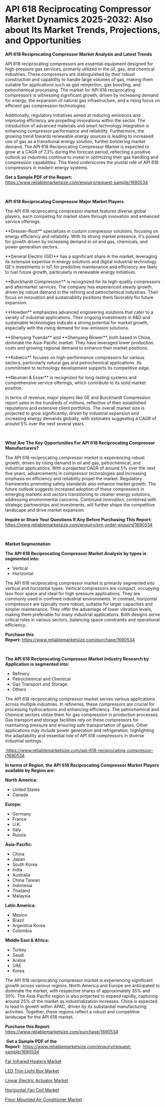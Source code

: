 <p><h1>API 618 Reciprocating Compressor Market Dynamics 2025-2032: Also about Its Market Trends, Projections, and Opportunities</h1></p><p><strong>API 618 Reciprocating Compressor Market Analysis and Latest Trends</strong></p>
<p><p>API 618 reciprocating compressors are essential equipment designed for high-pressure gas services, primarily utilized in the oil, gas, and chemical industries. These compressors are distinguished by their robust construction and capability to handle large volumes of gas, making them suitable for applications such as gas reinjection, gas boosting, and petrochemical processing. The market for API 618 reciprocating compressors is witnessing significant growth, driven by increasing demand for energy, the expansion of natural gas infrastructure, and a rising focus on efficient gas compression technologies.</p><p>Additionally, regulatory initiatives aimed at reducing emissions and improving efficiency are propelling innovations within the sector. The introduction of advanced materials and smart technology integration is enhancing compressor performance and reliability. Furthermore, the growing trend towards renewable energy sources is leading to increased use of gas as a transitional energy solution, further bolstering market demand. The API 618 Reciprocating Compressor Market is expected to grow at a CAGR of 7.3% during the forecast period, reflecting a positive outlook as industries continue to invest in optimizing their gas handling and compression capabilities. This trend underscores the pivotal role of API 618 compressors in modern energy systems.</p></p>
<p><strong>Get a Sample PDF of the Report:&nbsp;</strong> <a href="https://www.reliablemarketsize.com/enquiry/request-sample/1690534?utm_campaign=1845&utm_medium=2&utm_source=Github&utm_content=ia&utm_term=08042025&utm_id=api-618-reciprocating-compressor">https://www.reliablemarketsize.com/enquiry/request-sample/1690534</a></p>
<p>&nbsp;</p>
<p><strong>API 618 Reciprocating Compressor Major Market Players</strong></p>
<p><p>The API 618 reciprocating compressor market features diverse global players, each competing for market share through innovation and enhanced service offerings.</p><p>**Dresser-Root** specializes in custom compressor solutions, focusing on energy efficiency and reliability. With its strong market presence, it's poised for growth driven by increasing demand in oil and gas, chemicals, and power generation sectors.</p><p>**General Electric (GE)** has a significant share in the market, leveraging its extensive expertise in energy solutions and digital industrial technology. GE's investments in IoT for predictive maintenance and efficiency are likely to fuel future growth, particularly in renewable energy initiatives.</p><p>**Burckhardt Compression** is recognized for its high-quality compressors and aftermarket services. The company has experienced steady growth, driven by robust demand in the refining and petrochemical industries. Their focus on innovation and sustainability positions them favorably for future expansion.</p><p>**Howden** emphasizes advanced engineering solutions that cater to a variety of industrial applications. Their ongoing investments in R&D and sustainable technologies indicate a strong potential for market growth, especially with the rising demand for low-emission solutions.</p><p>**Shenyang Yuanda** and **Shenyang Blower**, both based in China, dominate the Asia-Pacific market. They have leveraged lower production costs and growing regional demand to enhance their market positions.</p><p>**Kobelco** focuses on high-performance compressors for various sectors, particularly natural gas and petrochemical applications. Its commitment to technology development supports its competitive edge.</p><p>**Neuman & Esser** is recognized for long-lasting systems and comprehensive service offerings, which contribute to its solid market position.</p><p>In terms of revenue, major players like GE and Burckhardt Compression report sales in the hundreds of millions, reflective of their established reputations and extensive client portfolios. The overall market size is projected to grow significantly, driven by industrial expansion and increasing energy demands globally, with estimates suggesting a CAGR of around 5% over the next several years.</p></p>
<p>&nbsp;</p>
<p><strong>What Are The Key Opportunities For API 618 Reciprocating Compressor Manufacturers?</strong></p>
<p><p>The API 618 reciprocating compressor market is experiencing robust growth, driven by rising demand in oil and gas, petrochemical, and industrial applications. With a projected CAGR of around 5% over the next five years, advancements in compressor technologies and increasing emphasis on efficiency and reliability propel the market. Regulatory frameworks promoting safety standards also enhance market growth. The future outlook suggests increased adoption of these compressors in emerging markets and sectors transitioning to cleaner energy solutions, addressing environmental concerns. Continued innovation, combined with strategic partnerships and investments, will further shape the competitive landscape and drive market expansion.</p></p>
<p><strong>Inquire or Share Your Questions If Any Before Purchasing This Report:</strong> <a href="https://www.reliablemarketsize.com/enquiry/pre-order-enquiry/1690534?utm_campaign=1845&utm_medium=2&utm_source=Github&utm_content=ia&utm_term=08042025&utm_id=api-618-reciprocating-compressor">https://www.reliablemarketsize.com/enquiry/pre-order-enquiry/1690534</a></p>
<p>&nbsp;</p>
<p><strong>Market Segmentation</strong></p>
<p><strong>The API 618 Reciprocating Compressor Market Analysis by types is segmented into:</strong></p>
<p><ul><li>Vertical</li><li>Horizontal</li></ul></p>
<p><p>The API 618 reciprocating compressor market is primarily segmented into vertical and horizontal types. Vertical compressors are compact, occupying less floor space and ideal for high-pressure applications. They are commonly used in confined industrial environments. In contrast, horizontal compressors are typically more robust, suitable for larger capacities and simpler maintenance. They offer the advantage of lower vibration levels, making them preferable for many industrial applications. Both designs serve critical roles in various sectors, balancing space constraints and operational efficiency.</p></p>
<p><strong>Purchase this Report:&nbsp;</strong><a href="https://www.reliablemarketsize.com/purchase/1690534?utm_campaign=1845&utm_medium=2&utm_source=Github&utm_content=ia&utm_term=08042025&utm_id=api-618-reciprocating-compressor">https://www.reliablemarketsize.com/purchase/1690534</a></p>
<p>&nbsp;</p>
<p><strong>The API 618 Reciprocating Compressor Market Industry Research by Application is segmented into:</strong></p>
<p><ul><li>Refinery</li><li>Petrochemical and Chemical</li><li>Gas Transport and Storage</li><li>Others</li></ul></p>
<p><p>The API 618 reciprocating compressor market serves various applications across multiple industries. In refineries, these compressors are crucial for processing hydrocarbons and enhancing efficiency. The petrochemical and chemical sectors utilize them for gas compression in production processes. Gas transport and storage facilities rely on these compressors for maintaining pressure and ensuring safe transportation of gases. Other applications may include power generation and refrigeration, highlighting the adaptability and essential role of API 618 compressors in diverse industrial settings.</p></p>
<p><a href="https://www.reliablemarketsize.com/api-618-reciprocating-compressor-r1690534?utm_campaign=1845&utm_medium=2&utm_source=Github&utm_content=ia&utm_term=08042025&utm_id=api-618-reciprocating-compressor">&nbsp;https://www.reliablemarketsize.com/api-618-reciprocating-compressor-r1690534</a></p>
<p><strong>In terms of Region, the API 618 Reciprocating Compressor Market Players available by Region are:</strong></p>
<p>
    <p> <strong> North America: </strong>
        <ul>
            <li>United States</li>
            <li>Canada</li>
        </ul>
        </p> 
    <p> <strong> Europe: </strong>
        <ul>
            <li>Germany</li>
            <li>France</li>
            <li>U.K.</li>
            <li>Italy</li>
            <li>Russia</li>
        </ul>
        </p> 
    <p> <strong> Asia-Pacific: </strong>
        <ul>
            <li>China</li>
            <li>Japan</li>
            <li>South Korea</li>
            <li>India</li>
            <li>Australia</li>
            <li>China Taiwan</li>
            <li>Indonesia</li>
            <li>Thailand</li>
            <li>Malaysia</li>
        </ul>
        </p> 
    <p> <strong> Latin America: </strong>
        <ul>
            <li>Mexico</li>
            <li>Brazil</li>
            <li>Argentina Korea</li>
            <li>Colombia</li>
        </ul>
        </p> 
    <p> <strong> Middle East & Africa: </strong>
        <ul>
            <li>Turkey</li>
            <li>Saudi</li>
            <li>Arabia</li>
            <li>UAE</li>
            <li>Korea</li>
        </ul>
    </p>
    </p>
<p><p>The API 618 reciprocating compressor market is experiencing significant growth across various regions. North America and Europe are anticipated to dominate the market, with respective shares of approximately 35% and 30%. The Asia-Pacific region is also projected to expand rapidly, capturing around 25% of the market as industrialization increases. China is expected to lead in growth within APAC, driven by its substantial manufacturing activities. Together, these regions reflect a robust and competitive landscape for the API 618 market.</p></p>
<p><strong>Purchase this Report: </strong><a href="https://www.reliablemarketsize.com/purchase/1690534?utm_campaign=1845&utm_medium=2&utm_source=Github&utm_content=ia&utm_term=08042025&utm_id=api-618-reciprocating-compressor">https://www.reliablemarketsize.com/purchase/1690534</a></p>
<p>&nbsp;<strong>Get a Sample PDF of the Report:&nbsp;&nbsp;</strong><a href="https://www.reliablemarketsize.com/enquiry/request-sample/1690534?utm_campaign=1845&utm_medium=2&utm_source=Github&utm_content=ia&utm_term=08042025&utm_id=api-618-reciprocating-compressor">https://www.reliablemarketsize.com/enquiry/request-sample/1690534</a></p>
<p><strong></strong></p>
<p><p><a href="https://github.com/naanaafranxu/Market-Research-Report-List-1/blob/main/far-infrared-heaters-market.md?utm_campaign=1845&utm_medium=2&utm_source=Github&utm_content=ia&utm_term=08042025&utm_id=api-618-reciprocating-compressor">Far Infrared Heaters Market</a></p><p><a href="https://github.com/dagnewopus/Market-Research-Report-List-1/blob/main/led-thin-light-box-market.md?utm_campaign=1845&utm_medium=2&utm_source=Github&utm_content=ia&utm_term=08042025&utm_id=api-618-reciprocating-compressor">LED Thin Light Box Market</a></p><p><a href="https://github.com/papnider/Market-Research-Report-List-1/blob/main/linear-electric-actuator-market.md?utm_campaign=1845&utm_medium=2&utm_source=Github&utm_content=ia&utm_term=08042025&utm_id=api-618-reciprocating-compressor">Linear Electric Actuator Market</a></p><p><a href="https://github.com/suebabuhai/Market-Research-Report-List-1/blob/main/horizontal-fan-coil-market.md?utm_campaign=1845&utm_medium=2&utm_source=Github&utm_content=ia&utm_term=08042025&utm_id=api-618-reciprocating-compressor">Horizontal Fan Coil Market</a></p><p><a href="https://github.com/nyanikumchu/Market-Research-Report-List-1/blob/main/floor-mounted-air-conditioner-market.md?utm_campaign=1845&utm_medium=2&utm_source=Github&utm_content=ia&utm_term=08042025&utm_id=api-618-reciprocating-compressor">Floor Mounted Air Conditioner Market</a></p></p>